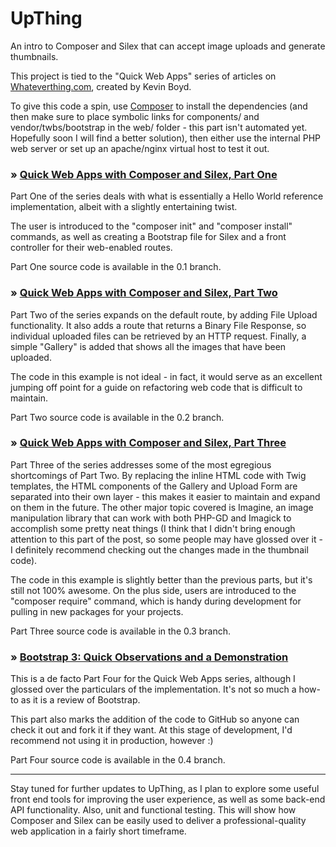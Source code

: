 UpThing
=======

An intro to Composer and Silex that can accept image uploads and generate thumbnails.

This project is tied to the "Quick Web Apps" series of articles on [Whateverthing.com](http://whateverthing.com), created by Kevin Boyd.

To give this code a spin, use [Composer](http://getcomposer.org) to install the dependencies (and then make sure to place symbolic links for components/ and vendor/twbs/bootstrap in the web/ folder - this part isn't automated yet. Hopefully soon I will find a better solution), then either use the internal PHP web server or set up an apache/nginx virtual host to test it out.

### &raquo; [Quick Web Apps with Composer and Silex, Part One](http://whateverthing.com/blog/2013/06/28/quick-web-apps-part-one/)

Part One of the series deals with what is essentially a Hello World reference implementation, albeit with a slightly entertaining twist.

The user is introduced to the "composer init" and "composer install" commands, as well as creating a Bootstrap file for Silex and a front controller for their web-enabled routes.

Part One source code is available in the 0.1 branch.

### &raquo; [Quick Web Apps with Composer and Silex, Part Two](http://whateverthing.com/blog/2013/06/30/quick-web-apps-part-two/)

Part Two of the series expands on the default route, by adding File Upload functionality. It also adds a route that returns a Binary File Response, so individual uploaded files can be retrieved by an HTTP request. Finally, a simple "Gallery" is added that shows all the images that have been uploaded.

The code in this example is not ideal - in fact, it would serve as an excellent jumping off point for a guide on refactoring web code that is difficult to maintain.

Part Two source code is available in the 0.2 branch.

### &raquo; [Quick Web Apps with Composer and Silex, Part Three](http://whateverthing.com/blog/2013/07/01/quick-web-apps-part-three/)

Part Three of the series addresses some of the most egregious shortcomings of Part Two. By replacing the inline HTML code with Twig templates, the HTML components of the Gallery and Upload Form are separated into their own layer - this makes it easier to maintain and expand on them in the future. The other major topic covered is Imagine, an image manipulation library that can work with both PHP-GD and Imagick to accomplish some pretty neat things (I think that I didn't bring enough attention to this part of the post, so some people may have glossed over it - I definitely recommend checking out the changes made in the thumbnail code). 

The code in this example is slightly better than the previous parts, but it's still not 100% awesome. On the plus side, users are introduced to the "composer require" command, which is handy during development for pulling in new packages for your projects. 

Part Three source code is available in the 0.3 branch.

### &raquo; [Bootstrap 3: Quick Observations and a Demonstration](http://whateverthing.com/blog/2013/08/21/bootstrap-3-demonstration/)

This is a de facto Part Four for the Quick Web Apps series, although I glossed over the particulars of the implementation. It's not so much a how-to as it is a review of Bootstrap.

This part also marks the addition of the code to GitHub so anyone can check it out and fork it if they want. At this stage of development, I'd recommend not using it in production, however :)

Part Four source code is available in the 0.4 branch.

---

Stay tuned for further updates to UpThing, as I plan to explore some useful front end tools for improving the user experience, as well as some back-end API functionality. Also, unit and functional testing. This will show how Composer and Silex can be easily used to deliver a professional-quality web application in a fairly short timeframe.
